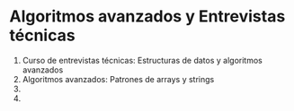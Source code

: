 <h1>Algoritmos avanzados y Entrevistas técnicas</h1>
<ol>
  <li>Curso de entrevistas técnicas: Estructuras de datos y algoritmos avanzados</li>
  <li>Algoritmos avanzados: Patrones de arrays y strings</li>
  <li></li>
  <li></li>
</ol>
